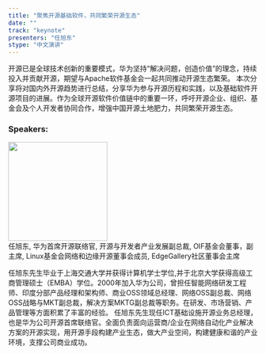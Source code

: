 ```yaml
---
title: "聚焦开源基础软件，共同繁荣开源生态"
date: "" 
track: "keynote"
presenters: "任旭东"
stype: "中文演讲"
---
```

开源已是全球技术创新的重要模式，华为坚持“解决问题，创造价值”的理念，持续投入并贡献开源，期望与Apache软件基金会一起共同推动开源生态繁荣。 本次分享将对国内外开源趋势进行总结，分享华为参与开源历程和实践，以及基础软件开源项目的进展。作为全球开源软件价值链中的重要一环，呼吁开源企业、组织、基金会及个人开发者协同合作，增强中国开源土地肥力，共同繁荣开源生态。

### Speakers: 
<img src="images/speaker/2022.png" width="200" />
<br>
任旭东,
华为首席开源联络官, 开源与开发者产业发展副总裁, OIF基金会董事，副主席, Linux基金会网络和边缘开源董事会成员, EdgeGallery社区董事会主席
 
任旭东先生毕业于上海交通大学并获得计算机学士学位,并于北京大学获得高级工商管理硕士（EMBA）学位。2000年加入华为公司，曾担任智能网络研发工程师、印度分部产品经理和架构师、商业OSS领域总经理、网络OSS副总裁、网络OSS战略与MKT副总裁，解决方案MKTG副总裁等职务。在研发、市场营销、产品管理等方面积累了丰富的经验。
任旭东先生现任ICT基础设施开源业务总经理，也是华为公司开源首席联络官。全面负责面向运营商/企业在网络自动化产业解决方案的开源实现，用开源手段构建产业生态，做大产业空间，构建健康和谐的产业环境，支撑公司商业成功。

 
